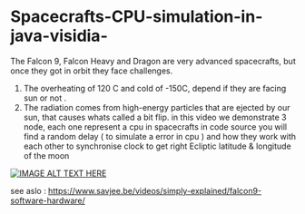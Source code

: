 # Spacecrafts-CPU-simulation-in-java-visidia-
The Falcon 9, Falcon Heavy and Dragon are very advanced spacecrafts,  but once they got in orbit they face challenges.
1) The overheating of 120 C and cold of -150C, depend if they are facing sun or not .
2) The radiation comes from high-energy particles that are ejected by our sun, that causes whats called a bit flip.
in this video we demonstrate 3 node, each one represent a cpu in spacecrafts
in code source you will find a random delay ( to simulate a error in cpu ) and how they work with each other to synchronise clock to get right Ecliptic latitude & longitude of the moon

[![IMAGE ALT TEXT HERE](https://img.youtube.com/vi/AlNFWUTfhhQ/0.jpg)](https://www.youtube.com/watch?v=AlNFWUTfhhQ)

see aslo : https://www.savjee.be/videos/simply-explained/falcon9-software-hardware/

